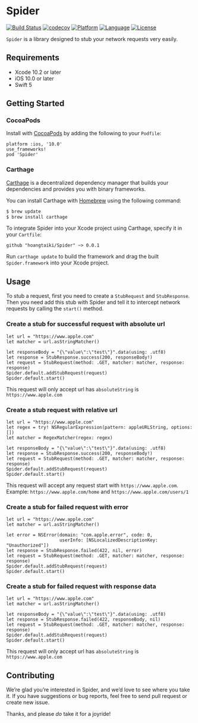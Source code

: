 # Spider
[![Build Status](https://travis-ci.org/hoangtaiki/Spider.svg)](https://travis-ci.org/hoangtaiki/Spider)
[![codecov](https://codecov.io/gh/hoangtaiki/Spider/branch/master/graph/badge.svg)](https://codecov.io/gh/hoangtaiki/Spider)
[![Platform](http://img.shields.io/badge/platform-ios-blue.svg?style=flat)](https://developer.apple.com/iphone/index.action)
[![Language](http://img.shields.io/badge/language-swift-brightgreen.svg?style=flat)](https://developer.apple.com/swift)
[![License](http://img.shields.io/badge/license-MIT-lightgrey.svg?style=flat)](http://mit-license.org)

`Spider` is a library designed to stub your network requests very easily.

## Requirements

- Xcode 10.2 or later
- iOS 10.0 or later
- Swift 5

## Getting Started

### CocoaPods

Install with [CocoaPods](http://cocoapods.org) by adding the following to your `Podfile`:

```
platform :ios, '10.0'
use_frameworks!
pod 'Spider'
```

### Carthage

[Carthage](https://github.com/Carthage/Carthage) is a decentralized dependency manager that builds your dependencies and provides you with binary frameworks.

You can install Carthage with [Homebrew](https://brew.sh/) using the following command:

```bash
$ brew update
$ brew install carthage
```

To integrate Spider into your Xcode project using Carthage, specify it in your `Cartfile`:

```ogdl
github "hoangtaiki/Spider" ~> 0.0.1
```

Run `carthage update` to build the framework and drag the built `Spider.framework` into your Xcode project.


## Usage

To stub a request, first you need to create a `StubRequest` and `StubResponse`. Then you need add this stub with Spider and tell it to intercept network requests by calling the `start()` method.

### Create a stub for successful request with absolute url
```
let url = "https://www.apple.com"
let matcher = url.asStringMatcher()

let responseBody = "{\"value\":\"test\"}".data(using: .utf8)
let response = StubResponse.success(200, responseBody!)
let request = StubRequest(method: .GET, matcher: matcher, response: response)
Spider.default.addStubRequest(request)
Spider.default.start()
```

This request will only accept url has `absoluteString` is `https://www.apple.com`

### Create a stub request with relative url
```
let url = "https://www.apple.com"
let regex = try! NSRegularExpression(pattern: appleURLString, options: [])
let matcher = RegexMatcher(regex: regex)

let responseBody = "{\"value\":\"test\"}".data(using: .utf8)
let response = StubResponse.success(200, responseBody!)
let request = StubRequest(method: .GET, matcher: matcher, response: response)
Spider.default.addStubRequest(request)
Spider.default.start()
```

This request will accept any request start with `https://www.apple.com`. Example: `https://www.apple.com/home` and `https://www.apple.com/users/1`

### Create a stub for failed request with error
```
let url = "https://www.apple.com"
let matcher = url.asStringMatcher()

let error = NSError(domain: "com.apple.error", code: 0,
                    userInfo: [NSLocalizedDescriptionKey: "Unauthorized"])
let response = StubResponse.failed(422, nil, error)
let request = StubRequest(method: .GET, matcher: matcher, response: response)
Spider.default.addStubRequest(request)
Spider.default.start()
```

### Create a stub for failed request with response data
```
let url = "https://www.apple.com"
let matcher = url.asStringMatcher()

let responseBody = "{\"value\":\"test\"}".data(using: .utf8)
let response = StubResponse.failed(422, responseBody, nil)
let request = StubRequest(method: .GET, matcher: matcher, response: response)
Spider.default.addStubRequest(request)
Spider.default.start()
```

This request will only accept url has `absoluteString` is `https://www.apple.com`

## Contributing

We’re glad you’re interested in Spider, and we’d love to see where you take it. If you have suggestions or bug reports, feel free to send pull request or create new issue.

Thanks, and please *do* take it for a joyride!
